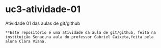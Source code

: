 # uc3-atividade-01
Atividade 01 das aulas de git/github
```
**Este repositório é uma atividade da aula de git/github, feita na instituição Senac,na aula do professor Gabriel Caixeta,feita pela aluna Clara Viana.
```
